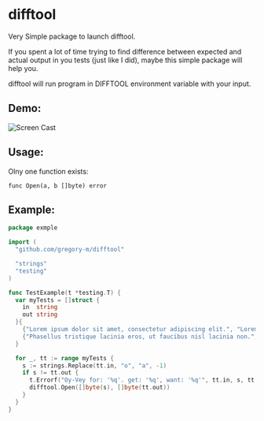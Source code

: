 difftool
====
Very Simple package to launch difftool.

If you spent a lot of time trying to find difference between expected and actual output in you tests (just like I did), maybe this simple package will help you.

difftool will run program in DIFFTOOL environment variable with your input.

## Demo:

![Screen Cast](https://wix-shareable.s3.amazonaws.com/difftool.gif)


## Usage:
Olny one function exists:
```
func Open(a, b []byte) error
```

## Example:
```go
package exmple

import (
  "github.com/gregory-m/difftool"

  "strings"
  "testing"
)

func TestExample(t *testing.T) {
  var myTests = []struct {
    in  string
    out string
  }{
    {"Lorem ipsum dolor sit amet, consectetur adipiscing elit.", "Lorem ipsum dolor sit amet, consectetur adipiscing elit."},
    {"Phasellus tristique lacinia eros, ut faucibus nisl lacinia non.", "Phasellus tristique lacinia eros, ut faucibus nisl lacinia non. "},
  }

  for _, tt := range myTests {
    s := strings.Replace(tt.in, "o", "a", -1)
    if s != tt.out {
      t.Errorf("Oy-Vey for: '%q'. get: '%q', want: '%q'", tt.in, s, tt.out)
      difftool.Open([]byte(s), []byte(tt.out))
    }
  }
}

```
